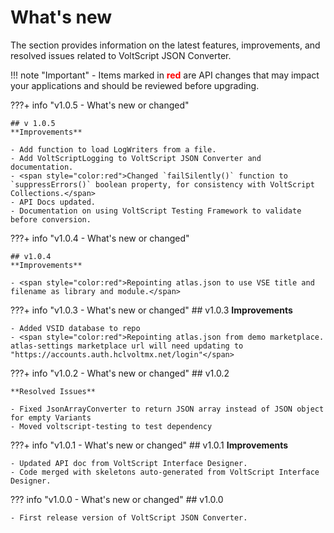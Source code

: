 # What's new

The section provides information on the latest features, improvements, and resolved issues related to VoltScript JSON Converter.

<!-- prettier-ignore -->
!!! note "Important"
    - Items marked in <span style="color:red">**red**</span> are API changes that may impact your applications and should be reviewed before upgrading.

???+ info "v1.0.5 - What's new or changed"

    ## v 1.0.5
    **Improvements**

    - Add function to load LogWriters from a file.
    - Add VoltScriptLogging to VoltScript JSON Converter and documentation.
    - <span style="color:red">Changed `failSilently()` function to `suppressErrors()` boolean property, for consistency with VoltScript Collections.</span>
    - API Docs updated.
    - Documentation on using VoltScript Testing Framework to validate before conversion.

???+ info "v1.0.4 - What's new or changed"

    ## v1.0.4
    **Improvements**

    - <span style="color:red">Repointing atlas.json to use VSE title and filename as library and module.</span>

???+ info "v1.0.3 - What's new or changed"
    ## v1.0.3
    **Improvements**

    - Added VSID database to repo
    - <span style="color:red">Repointing atlas.json from demo marketplace. atlas-settings marketplace url will need updating to "https://accounts.auth.hclvoltmx.net/login"</span>

???+ info "v1.0.2 - What's new or changed"
    ## v1.0.2

    **Resolved Issues**

    - Fixed JsonArrayConverter to return JSON array instead of JSON object for empty Variants
    - Moved voltscript-testing to test dependency

???+ info "v1.0.1 - What's new or changed"
    ## v1.0.1
    **Improvements**

    - Updated API doc from VoltScript Interface Designer.
    - Code merged with skeletons auto-generated from VoltScript Interface Designer.


??? info "v1.0.0 - What's new or changed"
    ## v1.0.0

    - First release version of VoltScript JSON Converter.